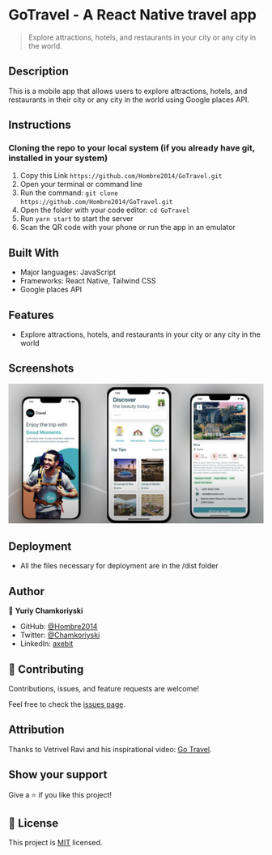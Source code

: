# GoTravel - A React Native travel app

> Explore attractions, hotels, and restaurants in your city or any city in the world.

## Description

This is a mobile app that allows users to explore attractions, hotels, and restaurants in their city or any city in the world using Google places API.

## Instructions

### Cloning the repo to your local system (if you already have git, installed in your system)

1. Copy this Link `https://github.com/Hombre2014/GoTravel.git`
2. Open your terminal or command line
3. Run the command: `git clone https://github.com/Hombre2014/GoTravel.git`
4. Open the folder with your code editor: `cd GoTravel`
5. Run `yarn start` to start the server
6. Scan the QR code with your phone or run the app in an emulator

## Built With

- Major languages: JavaScript
- Frameworks: React Native, Tailwind CSS
- Google places API

## Features

- Explore attractions, hotels, and restaurants in your city or any city in the world

## Screenshots

![GoTravel](./assets/Sreenshots.jpg)

## Deployment

- All the files necessary for deployment are in the /dist folder

## Author

👤 **Yuriy Chamkoriyski**

- GitHub: [@Hombre2014](https://github.com/Hombre2014)
- Twitter: [@Chamkoriyski](https://twitter.com/Chamkoriyski)
- LinkedIn: [axebit](https://linkedin.com/in/axebit)

## 🤝 Contributing

Contributions, issues, and feature requests are welcome!

Feel free to check the [issues page](https://github.com/Hombre2014/GoTravel.git/issues).

## Attribution

Thanks to Vetrivel Ravi and his inspirational video: [Go Travel](https://www.youtube.com/watch?v=JqPezeQiwxk&t=10s&ab_channel=VetrivelRavi).

## Show your support

Give a ⭐️ if you like this project!

## 📝 License

This project is [MIT](./license.md) licensed.
